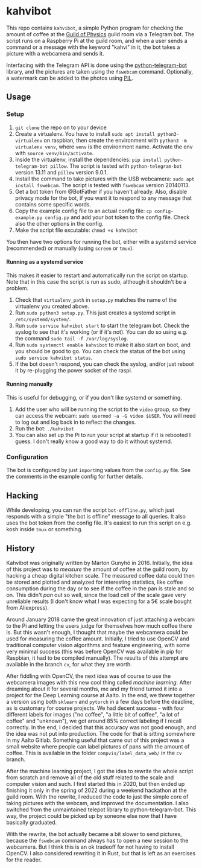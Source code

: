 # kahvibot

This repo contains `kahvibot`, a simple Python program for checking the amount of coffee at the
[Guild of Physics](http://www.fyysikkokilta.fi/) guild room via a Telegram bot.
The script runs on a Raspberry Pi at the guild room, and when a user sends a
command or a message with the keyword "kahvi" in it, the bot takes a picture
with a webcamera and sends it.

Interfacing with the Telegram API is done using the
[python-telegram-bot](https://github.com/python-telegram-bot/python-telegram-bot)
library, and the pictures are taken using the `fswebcam` command. Optionally, a
watermark can be added to the photos using
[PIL](https://pillow.readthedocs.io/en/stable/).


## Usage
### Setup

1. `git clone` the repo on to your device
1. Create a virtualenv. You have to install `sudo apt install python3-virtualenv` on raspbian, then create the environment with `python3 -m virtualenv venv`, where `venv` is the environment name. Activate the env with `source venv/bin/activate`.
1. Inside the virtualenv, install the dependencies: `pip install python-telegram-bot pillow`. The script is tested with `python-telegram-bot` version 13.11 and `pillow` version 9.0.1.
1. Install the command to take pictures with the USB webcamera: `sudo apt install fswebcam`. The script is tested with `fswebcam` version 20140113.
1. Get a bot token from @BotFather if you haven't already. Also, disable privacy mode for the bot, if you want it to respond to any message that contains some specific words.
1. Copy the example config file to an actual config file: `cp config-example.py config.py` and add your bot token to the config file. Check also the other options in the config.
1. Make the script file excutable: `chmod +x kahvibot`

You then have two options for running the bot, either with a systemd service (recommended) or manually (using `screen` or `tmux`).

#### Running as a systemd service
This makes it easier to restart and automatically run the script on startup.
Note that in this case the script is run as sudo, although it shouldn't be a
problem.

1. Check that `virtualenv_path` in `setup.py` matches the name of the virtualenv you created above.
1. Run `sudo python3 setup.py`. This just creates a systemd script in `/etc/systemd/system/`.
1. Run `sudo service kahvibot start` to start the telegram bot. Check the syslog to see that it's working (or if it's not). You can do so using e.g. the command `sudo tail -f /var/log/syslog`.
1. Run `sudo systemctl enable kahvibot` to make it also start on boot, and you should be good to go. You can check the status of the bot using `sudo service kahvibot status`.
1. If the bot doesn't respond, you can check the syslog, and/or just reboot it by re-plugging the power socket of the raspi.

#### Running manually
This is useful for debugging, or if you don't like systemd or something.

1. Add the user who will be running the script to the `video` group, so they can access the webcam: `sudo usermod -a -G video $USER`. You will need to log out and log back in to reflect the changes.
1. Run the bot: `./kahvibot`
1. You can also set up the Pi to run your script at startup if it is rebooted I guess. I don't really know a good way to do it without systemd.

### Configuration

The bot is configured by just `import`ing values from the `config.py` file. See the comments in the example config for further details.


## Hacking

While developing, you can run the script `bot-offline.py`, which just responds with a simple "the bot is offline" message to all queries. It also uses the bot token from the config file. It's easiest to run this script on e.g. kosh inside `tmux` or something.


## History

Kahvibot was originally written by Márton Gunyhó in 2016. Initially, the idea
of this project was to _measure_ the amount of coffee at the guild room, by
hacking a cheap digital kitchen scale. The measured coffee data could then be
stored and plotted and analyzed for interesting statistics, like coffee
consumption during the day or to see if the coffee in the pan is stale and so
on. This didn't _pan_ out so well, since the load cell of the scale gave very
unreliable results (I don't know what I was expecting for a 5€ scale bought
from Aliexpress).

Around January 2018 came the great innovation of just attaching a webcam to the
Pi and letting the users judge for themselves how much coffee there is. But
this wasn't enough, I thought that maybe the webcamera could be used for
measuring the coffee amount. Initially, I tried to use OpenCV and traditional
computer vision algorithms and feature engineering, with some very minimal
success (this was before OpenCV was available in pip for Raspbian, it had to be
compiled manually). The results of this attempt are available in the branch
`cv`, for what they are worth.

After fiddling with OpenCV, the next idea was of course to use the webcamera
images with this new cool thing called _machine learning_. After dreaming about
it for several months, me and my friend turned it into a project for the Deep
Learning course at Aalto. In the end, we threw together a version using both
`sklearn` and `pytorch` in a few days before the deadline, as is customary for
course projects. We had decent success - with four different labels for images
("no coffee", "a little bit of coffee", "a lot of coffee" and "unknown"), we
got around 85% correct labeling if I recall correctly. In the end, I decided
that this accuracy was not good enough, and the idea was not put into
production. The code for that is sitting somewhere in my Aalto Gitlab.
Something useful that came out of this project was a small website where people
can label pictures of pans with the amount of coffee. This is available in the
folder `compvis/label_data_web/` in the `cv` branch.

After the machine learning project, I got the idea to rewrite the whole script
from scratch and remove all of the old stuff related to the scale and computer
vision and such. I first started this in 2020, but then ended up finishing it
only in the spring of 2022 during a weekend hackathon at the guild room. With
the rewrite, I reduced the code to just the simple core of taking pictures with
the webcam, and improved the documentation. I also switched from the
unmaintained telepot library to python-telegram-bot. This way, the project
could be picked up by soneone else now that I have basically graduated.

With the rewrite, the bot actually became a bit slower to send pictures,
because the `fswebcam` command always has to open a new session to the
webcamera. But I think this is an ok tradeoff for not having to install OpenCV.
I also considered rewriting it in Rust, but that is left as an exercises for
the reader.
